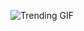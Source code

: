 
<!-- GIF_SECTION -->
![Trending GIF](https://media4.giphy.com/media/v1.Y2lkPThiYjIxNzcyN2Vnb2EzNTZ4Z2N3ZXlxN2F5b2RodnJobWFxNHRsYjEybmZ4Mmh4diZlcD12MV9naWZzX3NlYXJjaCZjdD1n/L1R1tvI9svkIWwpVYr/giphy.gif)
<!-- END_GIF_SECTION -->
